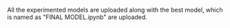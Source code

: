 All the experimented models are uploaded along with the best model, which is named as "FINAL MODEL.ipynb" are uploaded.
